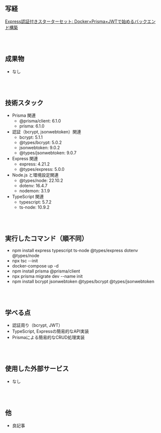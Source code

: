 ## 写経
[Express認証付きスターターセット: Docker×Prisma×JWTで始めるバックエンド構築](https://zenn.dev/miumi/articles/812c7038e92b8f)

<br/>
<br/>

## 成果物
- なし

<br/>
<br/>


## 技術スタック
- Prisma 関連
  - @prisma/client: 6.1.0
  - prisma: 6.1.0
- 認証（bcrypt, jsonwebtoken）関連
  - bcrypt: 5.1.1
  - @types/bcrypt: 5.0.2
  - jsonwebtoken: 9.0.2
  - @types/jsonwebtoken: 9.0.7
- Express 関連
  - express: 4.21.2
  - @types/express: 5.0.0
- Node.js と環境設定関連
  - @types/node: 22.10.2
  - dotenv: 16.4.7
  - nodemon: 3.1.9
- TypeScript 関連
  - typescript: 5.7.2
  - ts-node: 10.9.2

<br/>
<br/>

## 実行したコマンド（順不同）
- npm install express typescript ts-node @types/express dotenv @types/node
- npx tsc --init
- docker-compose up -d
- npm install prisma @prisma/client
- npx prisma migrate dev --name init
- npm install bcrypt jsonwebtoken @types/bcrypt @types/jsonwebtoken

<br/>
<br/>

## 学べる点
- 認証周り（bcrypt, JWT）
- TypeScript, Expressの簡易的なAPI実装
- Prismaによる簡易的なCRUD処理実装

<br/>
<br/>

## 使用した外部サービス
- なし

<br/>
<br/>

## 他
- 良記事
